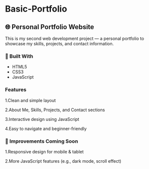 # Basic-Portfolio
<h2>🌐 Personal Portfolio Website</h2>
<p>This is my second web development project — a personal portfolio to showcase my skills, projects, and contact information.</p>

<h3>🔧 Built With</h3>
<ul>
  <li>HTML5</li>
  <li>CSS3</li>
  <li>JavaScript</li>
</ul>

<h3>Features</h3>
1.Clean and simple layout

2.About Me, Skills, Projects, and Contact sections

3.Interactive design using JavaScript

4.Easy to navigate and beginner-friendly

<h3>🚧 Improvements Coming Soon</h3>
1.Responsive design for mobile & tablet

2.More JavaScript features (e.g., dark mode, scroll effect)
